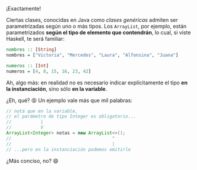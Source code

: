 ¡Exactamente! 

Ciertas clases, conocidas en Java como _clases genéricas_ admiten ser parametrizadas según uno o más tipos. Los `ArrayList`, por ejemplo, están parametrizados **según el tipo de elemento que contendrán**, lo cual, si viste Haskell, te será familiar: 

```haskell
nombres :: [String]
nombres = ["Victoria", "Mercedes", "Laura", "Alfonsina", "Juana"]

numeros :: [Int]
numeros = [4, 8, 15, 16, 23, 42]
```

Ah, algo más: en realidad no es necesario indicar explícitamente el tipo **en la instanciación**, sino sólo **en la variable**. 

¿Eh, qué? :dizzy_face: Un ejemplo vale más que mil palabras:

```java
// notá que en la variable, 
// el parámetro de tipo Integer es obligatorio...
//           |
//           V
ArrayList<Integer> notas = new ArrayList<>();
//                                      ^
//                                      |
// ...pero en la instanciación podemos omitirlo

```

¿Más conciso, no? :smile:


